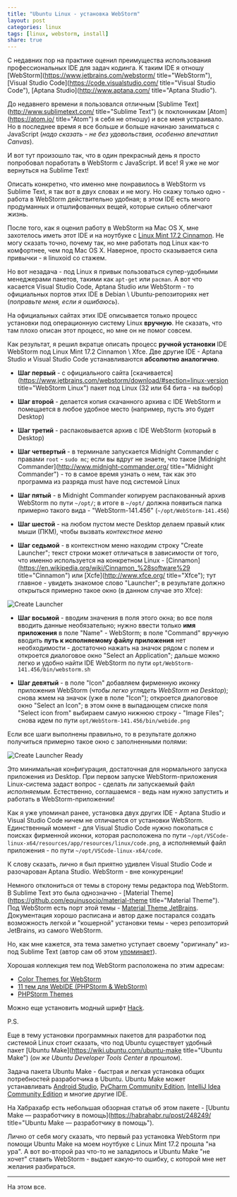 ```yaml
---
title: "Ubuntu Linux - установка WebStorm"
layout: post
categories: linux
tags: [linux, webstorm, install]
share: true
---
```


С недавних пор на практике оценил преимущества использования профессиональных IDE для задач кодинга. К таким IDE я отношу [WebStorm](https://www.jetbrains.com/webstorm/ title="WebStorm"), [Visual Studio Code](https://code.visualstudio.com/ title="Visual Studio Code"), [Aptana Studio](http://www.aptana.com/ title="Aptana Studio").

До недавнего времени я пользовался отличным [Sublime Text](http://www.sublimetext.com/ title="Sublime Text") (к поклонникам [Atom](https://atom.io/ title="Atom") я себя не отношу) и все меня устраивало. Но в последнее время я все больше и больше начинаю заниматься с JavaScript (*надо сказать - не без удовольствия, особенно впечатлил Canvas*).

И вот тут произошло так, что в один прекрасный день я просто попробовал поработать в WebStorm с JavaScript. И все! Я уже не мог вернуться на Sublime Text!

Описать конкретно, что именно мне понравилось в WebStorm vs Sublime Text, я так вот в двух словах и не могу. Но скажу только одно - работа в WebStorm действительно удобная; в этом IDE есть много продуманных и отшлифованных вещей, которые сильно облегчают жизнь.

После того, как я оценил работу в WebStorm на Mac OS X, мне захотелось иметь этот IDE и на ноутбуке с [Linux Mint 17.2 Cinnamon](https://linuxmint.com/). Не могу сказать точно, почему так, но мне работать под Linux как-то комфортнее, чем под Mac OS X. Наверное, просто сказывается сила привычки - я linuxoid со стажем.

Но вот незадача - под Linux я привык пользоваться супер-удобными менеджерами пакетов, такими как `apt-get` или `pacman`. А вот что касается Visual Studio Code, Aptana Studio или WebStorm - то официальных портов этих IDE в Debian \ Ubuntu-репозиториях нет (*поправьте меня, если я ошибаюсь*).

На официальных сайтах этих IDE описывается только процесс установки под операционную систему Linux **вручную**. Не сказать, что там плохо описан этот процесс, но мне он не помог совсем.

Как результат, я решил вкратце описать процесс **ручной установки** IDE WebStorm под Linux Mint 17.2 Cinnamon \ Xfce. Две другие IDE - Aptana Studio и Visual Studio Code устанавливаются **абсолютно аналогично**.

* **Шаг первый** - с официального сайта [скачивается](https://www.jetbrains.com/webstorm/download/#section=linux-version title="WebStorm Linux") пакет под Linux (32 или 64 бита - на выбор)

* **Шаг второй** - делается копия скачанного архива с IDE WebStorm и помещается в любое удобное место (например, пусть это будет Desktop)

* **Шаг третий** - распаковывается архив с IDE WebStorm (который в Desktop)

* **Шаг четвертый** - в терминале запускается Midnight Commander с правами `root` - `sudo mc`; если вы вдруг не знаете, что такое [Midnight Commander](http://www.midnight-commander.org/ title="Midnight Commander") - то в самое время узнать о нем, так как это программа из разряда must have под системой Linux

* **Шаг пятый** - в Midnight Commander копируем распакованный архив WebStorm по пути `~/opt/`; в итоге в `~/opt/` должна появиться папка примерно такого вида - "WebStorm-141.456" (`~/opt/WebStorm-141.456`)

* **Шаг шестой** - на любом пустом месте Desktop делаем правый клик мыши (ПКМ), чтобы вызвать *контекстное меню*

* **Шаг седьмой** - в контекстном меню находим строку "Create Launcher"; текст строки может отличаться в зависимости от того, что именно используется на конкретном Linux - [Cinnamon](https://en.wikipedia.org/wiki/Cinnamon_%28software%29 title="Cinnamon") или [Xcfe](http://www.xfce.org/ title="Xfce"); тут главное - увидеть знакомое слово "Launcher"; в результате должно открыться примерно такое окно (в данном случае это Xfce):

![Create Launcher]({{site.url}}/images/uploads/2016/04/create-launcher.png "Create Launcher")

* **Шаг восьмой** - вводим значения в поля этого окна; во все поля вводить данные необязательно; нужно ввести только **имя приложения** в поле "Name" - WebStorm; в поле "Command" вручную вводить **путь к исполняемому файлу приложения** нет необходимости - достаточно нажать на значок рядом с полем и откроется диалоговое окно "Select an Application"; дальше можно легко и удобно найти IDE WebStorm по пути `opt/WebStorm-141.456/bin/webstorm.sh`

* **Шаг девятый** - в поле "Icon" добавляем фирменную иконку приложения WebStorm (*чтобы легко углядеть WebStorm на Desktop*); снова жмем на значок (уже в поле "Icon"); откроется диалоговое окно "Select an Icon"; в этом окне в выпадающем списке поля "Select icon from" выбираем самую нижнюю строку - "Image Files"; снова идем по пути `opt/WebStorm-141.456/bin/webide.png`

Если все шаги выполнены правильно, то в результате должно получиться примерно такое окно с заполненными полями:

![Create Launcher Ready]({{site.url}}/images/uploads/2016/04/create-launcher-ready.png "Create Launcher Ready")

Это минимальная конфигурация, достаточная для нормального запуска приложения из Desktop. При первом запуске WebStorm-приложения Linux-система задаст вопрос - сделать ли запускаемый файл *исполняемым*. Естественно, соглашаемся - ведь нам нужно запустить и работать в WebStorm-приложении!

Как я уже упоминал ранее, установка двух других IDE - Aptana Studio и Visual Studio Code ничем не отличается от установки WebStorm. Единственный момент - для Visual Studio Code нужно покопаться с поисках фирменной иконки, которая расположена по пути `~/opt/VSCode-linux-x64/resources/app/resources/linux/code.png`, а исполняемый файл приложения  - по пути `~/opt/VSCode-linux-x64/code`.

К слову сказать, лично я был приятно удивлен Visual Studio Code и разочарован Aptana Studio. WebStorm - вне конкуренции!

Немного отклониться от темы в сторону темы редактора под WebStorm. В Sublime Text это была однозначно - [Material Theme](https://github.com/equinusocio/material-theme title="Material Theme"). Под WebStorm есть порт этой темы - [Material Theme JetBrains](https://github.com/ChrisRM/material-theme-jetbrains). Документация хорошо расписана и автор даже постарался создать возможность легкой и "кошерной" установки темы - через репозиторий JetBrains, из самого WebStorm.

Но, как мне кажется, эта тема заметно уступает своему "оригиналу" из-под Sublime Text (автор сам об этом [упоминает](https://github.com/ChrisRM/material-theme-jetbrains#contribution)).

Хорошая коллекция тем под WebStorm расположена по этим адресам:

* [Color Themes for WebStorm](http://color-themes.com/?view=index "Color Themes for WebStorm")
* [11 тем для WebIDE (PHPStorm & WebStorm)](https://habrahabr.ru/sandbox/36027/ "11 тем для WebIDE (PHPStorm & WebStorm)")
* [PHPStorm Themes](http://www.phpstorm-themes.com/ "PHPStorm Themes")

Можно еще установить модный шрифт [Hack](http://sourcefoundry.org/hack/).

P.S.

Еще в тему установки программных пакетов для разработки под системой Linux стоит сказать, что под Ubuntu существует удобный пакет [Ubuntu Make](https://wiki.ubuntu.com/ubuntu-make title="Ubuntu Make") (*он же Ubuntu Developer Tools Center в прошлом*).

Задача пакета Ubuntu Make - быстрая и легкая установка общих потребностей разработчика в Ubuntu. Ubuntu Make может устанавливать [Android Studio](https://developer.android.com/sdk/index.html), [PyCharm Community Edition](http://jetbrains.ru/products/pycharm/), [IntelliJ Idea Community Edition](https://www.jetbrains.com/idea/download/#section=linux) и многие другие IDE.

На Хабрахабр есть небольшая обзорная статья об этом пакете - [Ubuntu Make — разработчику в помощь](https://habrahabr.ru/post/248249/ title="Ubuntu Make — разработчику в помощь").

Лично от себя могу сказать, что первый раз установка WebStorm при помощи Ubuntu Make на моем ноутбуке с Linux Mint 17.2 прошла "на ура". А вот во-второй раз что-то не заладилось и Ubuntu Make "не хочет" ставить WebStorm - выдает какую-то ошибку, с которой мне нет желания разбираться.

***

На этом все.
